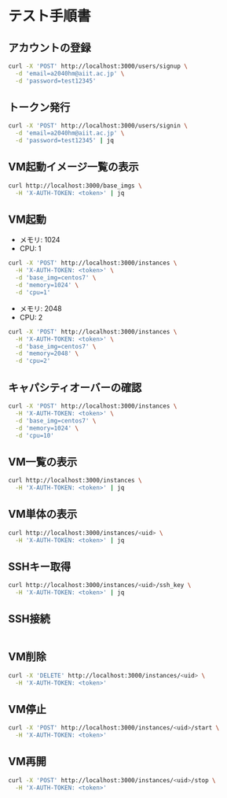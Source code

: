 # テスト手順書

## アカウントの登録
```sh
curl -X 'POST' http://localhost:3000/users/signup \
  -d 'email=a2040hm@aiit.ac.jp' \
  -d 'password=test12345'
```

## トークン発行
```sh
curl -X 'POST' http://localhost:3000/users/signin \
  -d 'email=a2040hm@aiit.ac.jp' \
  -d 'password=test12345' | jq
```

## VM起動イメージ一覧の表示
```sh
curl http://localhost:3000/base_imgs \
  -H 'X-AUTH-TOKEN: <token>' | jq
```

## VM起動
- メモリ: 1024
- CPU: 1
```sh
curl -X 'POST' http://localhost:3000/instances \
  -H 'X-AUTH-TOKEN: <token>' \
  -d 'base_img=centos7' \
  -d 'memory=1024' \
  -d 'cpu=1'
```

- メモリ: 2048
- CPU: 2
```sh
curl -X 'POST' http://localhost:3000/instances \
  -H 'X-AUTH-TOKEN: <token>' \
  -d 'base_img=centos7' \
  -d 'memory=2048' \
  -d 'cpu=2'
```

## キャパシティオーバーの確認
```sh
curl -X 'POST' http://localhost:3000/instances \
  -H 'X-AUTH-TOKEN: <token>' \
  -d 'base_img=centos7' \
  -d 'memory=1024' \
  -d 'cpu=10'
```

## VM一覧の表示
```sh
curl http://localhost:3000/instances \
  -H 'X-AUTH-TOKEN: <token>' | jq
```

## VM単体の表示
```sh
curl http://localhost:3000/instances/<uid> \
  -H 'X-AUTH-TOKEN: <token>' | jq
```

## SSHキー取得
```sh
curl http://localhost:3000/instances/<uid>/ssh_key \
  -H 'X-AUTH-TOKEN: <token>' | jq
```

## SSH接続
```sh

```

## VM削除
```sh
curl -X 'DELETE' http://localhost:3000/instances/<uid> \
  -H 'X-AUTH-TOKEN: <token>'
```

## VM停止
```sh
curl -X 'POST' http://localhost:3000/instances/<uid>/start \
  -H 'X-AUTH-TOKEN: <token>'
```

## VM再開
```sh
curl -X 'POST' http://localhost:3000/instances/<uid>/stop \
  -H 'X-AUTH-TOKEN: <token>'
```

